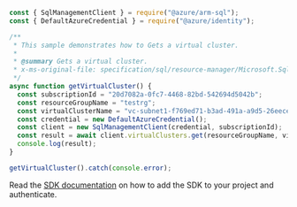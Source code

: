 ```javascript
const { SqlManagementClient } = require("@azure/arm-sql");
const { DefaultAzureCredential } = require("@azure/identity");

/**
 * This sample demonstrates how to Gets a virtual cluster.
 *
 * @summary Gets a virtual cluster.
 * x-ms-original-file: specification/sql/resource-manager/Microsoft.Sql/preview/2020-11-01-preview/examples/VirtualClusterGet.json
 */
async function getVirtualCluster() {
  const subscriptionId = "20d7082a-0fc7-4468-82bd-542694d5042b";
  const resourceGroupName = "testrg";
  const virtualClusterName = "vc-subnet1-f769ed71-b3ad-491a-a9d5-26eeceaa6be2";
  const credential = new DefaultAzureCredential();
  const client = new SqlManagementClient(credential, subscriptionId);
  const result = await client.virtualClusters.get(resourceGroupName, virtualClusterName);
  console.log(result);
}

getVirtualCluster().catch(console.error);
```

Read the [SDK documentation](https://github.com/Azure/azure-sdk-for-js/blob/%40azure%2Farm-sql_9.0.1/sdk/sql/arm-sql/README.md) on how to add the SDK to your project and authenticate.
